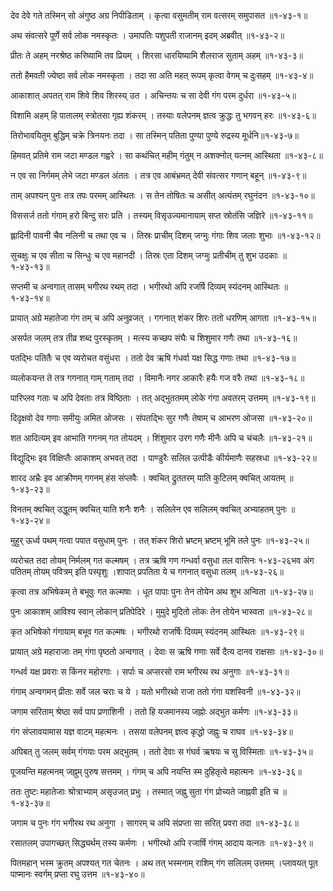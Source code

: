 देव देवे गते तस्मिन् सो अंगुष्ठ अग्र निपीडिताम् ।
कृत्वा वसुमतीम् राम वत्सरम् समुपासत ॥१-४३-१॥

अथ संवत्सरे पूर्णे सर्व लोक नमस्कृतः ।
उमापतिः पशुपती राजानम् इदम् अब्रवीत् ॥१-४३-२॥

प्रीतः ते अहम् नरश्रेष्ठ करिष्यामि तव प्रियम् ।
शिरसा धारयिष्यामि शैलराज सुताम् अहम् ॥१-४३-३॥

ततो हैमवती ज्येष्ठा सर्व लोक नमस्कृता ।
तदा सा अति महत् रूपम् कृत्वा वेगम् च दुःसहम् ॥१-४३-४॥

आकाशात् अपतत् राम शिवे शिव शिरस्य् उत ।
अचिन्तयः च सा देवी गंग परम दुर्धरा ॥१-४३-५॥

विशामि अहम् हि पातालम् स्त्रोतसा गृह्य शंकरम् ।
तस्याः वलेपनम् ज्ञत्व क्रुद्धः तु भगवन् हरः ॥१-४३-६॥

तिरोभावयितुम् बुद्धिम् चक्रे त्रिनयनः तदा ।
सा तस्मिन् पतिता पुण्या पुण्ये रुद्रस्य मूर्धनि॥१-४३-७॥

हिमवत् प्रतिमे राम जटा मण्डल गह्वरे ।
सा कथंचित् महीम् गंतुम् न अशक्नोत् यत्नम् आस्थिता ॥१-४३-८॥

न एव सा निर्गमम् लेभे जटा मण्डल अंततः ।
तत्र एव आबंभ्रमत् देवी संवत्सर गणान् बहून् ॥१-४३-९॥

ताम् अपश्यन् पुनः तत्र तपः परमम् आस्थितः ।
स तेन तोषितः च असीत् अत्यंतम् रघुनंदन ॥१-४३-१०॥

विससर्ज ततो गंगाम् हरो बिन्दु सरः प्रति ।
तस्यम् विसृउज्यमानायाम् सप्त स्रोतंसि जज्ञिरे ॥१-४३-११॥

ह्लादिनी पावनी चैव नलिनी च तथा एव च ।
तिस्रः प्राचीम् दिशम् जग्मुः गंगाः शिव जलाः शुभाः ॥१-४३-१२॥

सुचक्षुः च एव सीता च सिन्धुः च एव महानदी ।
तिस्रः एता दिशम् जग्मुः प्रतीचीम् तु शुभ उदकाः ॥१-४३-१३॥

सप्तमी च अन्वगात् तासम् भगीरथ रथम् तदा ।
भगीरथो अपि रजर्षि दिव्यम् स्यंदनम् आस्थितः ॥१-४३-१४॥

प्रायात् अग्रे महातेजा गंग तम् च अपि अनुव्रजत् ।
गगनात् शंकर शिरः ततो धरणिम् आगता ॥१-४३-१५॥

असर्पत जलम् तत्र तीव्र शब्द पुरस्कृतम् ।
मत्स्य कच्छप संघैः च शिशुमार गणैः तथा ॥१-४३-१६॥

पतद्भिः पतितैः च एव व्यरोचत वसुंधरा ।
ततो देव ऋषि गंधर्वा यक्ष सिद्ध गणाः तथा ॥१-४३-१७॥

व्यलोकयन्त ते तत्र गगनात् गाम् गताम् तदा ।
विमानैः नगर आकारैः हयैः गज वरैः तथा ॥१-४३-१८॥

पारिप्लव गताः च अपि देवताः तत्र विष्ठिताः ।
तत् अद्भुततमम् लोके गंगा अवतरम् उत्तमम् ॥१-४३-१९॥

दिदृक्षवो देव गणाः समीयुः अमित ओजसः ।
संपतद्भिः सुर गणैः तेषाम् च आभरण ओजसा ॥१-४३-२०॥

शत आदित्यम् इव आभाति गगनम् गत तोयदम् ।
शिंशुमार उरग गणैः मीनैः अपि च चंचलैः ॥१-४३-२१॥

विद्युद्भिः इव विक्षिप्तैः आकाशम् अभवत् तदा ।
पाण्डुरैः सलिल उत्पीडैः कीर्यमाणैः सहस्रधा ॥१-४३-२२॥

शारद अभ्रैः इव आक्रीणम् गगनम् हंस संप्लवैः ।
क्वचित् द्रुततरम् याति कुटिलम् क्वचित् आयतम् ॥१-४३-२३॥

विनतम् क्वचित् उद्धूतम् क्वचित् याति शनैः शनैः ।
सलिलेन एव सलिलम् क्वचित् अभ्याहतम् पुनः ॥१-४३-२४॥

मुहुर् ऊर्ध्व पथम् गत्वा पपात वसुधाम् पुनः ।
तत् शंकर शिरो भ्रष्टम् भ्रष्टम् भूमि तले पुनः ॥१-४३-२५॥

व्यरोचत तदा तोयम् निर्मलम् गत कल्मषम् ।
तत्र ऋषि गण गन्धर्वा वसुधा तल वासिनः १-४३-२६भव अंग पतितम् तोयम् पवित्रम् इति पस्पृशुः ।शापात् प्रपतिता ये च गगनात् वसुधा तलम् ॥१-४३-२६॥

कृत्वा तत्र अभिषेकम् ते बभूवुः गत कल्मषाः ।
धूत पापाः पुनः तेन तोयेन अथ शुभ अन्विता ॥१-४३-२७॥

पुनः आकाशम् आविश्य स्वान् लोकान् प्रतिपेदिरे ।
मुमुदे मुदितो लोकः तेन तोयेन भास्वता ॥१-४३-२८॥

कृत अभिषेको गंगायाम् बभूव गत कल्मषः ।
भगीरथो राजर्षिः दिव्यम् स्यंदनम् आस्थितः ॥१-४३-२९॥

प्रायात् अग्रे महाराजाः तम् गंगा पृष्ठतो अन्वगात् ।
देवाः स ऋषि गणाः सर्वे दैत्य दानव राक्षसाः ॥१-४३-३०॥

गन्धर्व यक्ष प्रवराः स किंनर महोरगाः ।
सर्पाः च अप्सरसो राम भगीरथ रथ अनुगाः ॥१-४३-३१॥

गंगाम् अन्वगमन् प्रीताः सर्वे जल चराः च ये ।
यतो भगीरथो राजा ततो गंगा यशस्विनी ॥१-४३-३२॥

जगाम सरिताम् श्रेष्ठा सर्व पाप प्रणाशिनी ।
ततो हि यजमानस्य जह्नोः अद्भुत कर्मणः ॥१-४३-३३॥

गंग संप्लावयामास यज्ञ वाटम् महत्मनः ।
तसया वलेपनम् ज्ञत्व कृद्धो जह्नुः च राघव ॥१-४३-३४॥

अपिबत् तु जलम् सर्वम् गंगयाः परम अद्भुतम् ।
ततो देवाः स गंघर्व ऋषयः च सु विस्मिताः ॥१-४३-३५॥

पूजयन्ति महत्मनम् जह्नुम् पुरुष सत्तमम् ।
गंगम् च अपि नयन्ति स्म दुहितृत्वे महात्मनः ॥१-४३-३६॥

ततः तुष्टः महातेजाः श्रोत्राभ्याम् असृउजत् प्रभुः ।
तस्मात् जह्नु सुता गंग प्रोच्यते जाह्नवी इति च ॥१-४३-३७॥

जगाम च पुनः गंग भगीरथ रथ अनुगा ।
सागरम् च अपि संप्रप्ता सा सरित् प्रवरा तदा ॥१-४३-३८॥

रसातलम् उपागच्छत् सिद्ध्यर्थम् तस्य कर्मणः ।
भगीरथो अपि रजार्षि गंगम् आदाय यत्नतः ॥१-४३-३९॥

पितमहान् भस्म क्रुतम् अपश्यत् गत चेतनः ।
अथ तत् भस्मनाम् राशिम् गंग सलिलम् उत्तमम् ।प्लावयत् पूत पाप्मानः स्वर्गम् प्रप्ता रघु उत्तम ॥१-४३-४०॥


